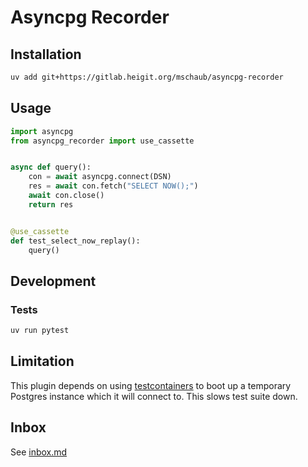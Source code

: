 # Asyncpg Recorder

## Installation

```bash
uv add git+https://gitlab.heigit.org/mschaub/asyncpg-recorder
```

## Usage

```python
import asyncpg
from asyncpg_recorder import use_cassette


async def query():
    con = await asyncpg.connect(DSN)
    res = await con.fetch("SELECT NOW();")
    await con.close()
    return res


@use_cassette
def test_select_now_replay():
    query()
```

## Development

### Tests

```bash
uv run pytest
```

## Limitation

This plugin depends on using [testcontainers](testcontainers-python.readthedocs.io/) to boot up a temporary Postgres instance which it will connect to. This slows test suite down.

## Inbox

See [inbox.md](/inbox.md)

